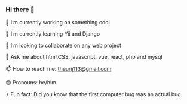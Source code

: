 ### Hi there 👋


🔭 I’m currently working on something cool

 🌱 I’m currently learning Yii and Django
 
 👯 I’m looking to collaborate on any web project
 
  💬 Ask me about html,CSS, javascript, vue, react, php and mysql
  
 📫 How to reach me: theurij113@gmail.com
 
  😄 Pronouns: he/him
  
 ⚡ Fun fact: Did you know that the first computer bug was an actual bug


